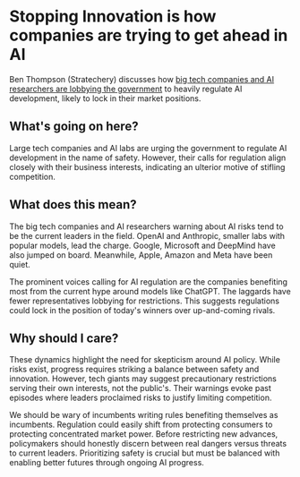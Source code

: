 # Stopping Innovation is how companies are trying to get ahead in AI

Ben Thompson (Stratechery) discusses how [big tech companies and AI researchers are lobbying the government](https://stratechery.com/2023/attenuating-innovation-ai/?utm_source=bensbites\&utm_medium=referral\&utm_campaign=stopping-innovation-is-how-companies-are-trying-to-get-ahead-in-ai) to heavily regulate AI development, likely to lock in their market positions.

## What's going on here?

Large tech companies and AI labs are urging the government to regulate AI development in the name of safety. However, their calls for regulation align closely with their business interests, indicating an ulterior motive of stifling competition.

## What does this mean?

The big tech companies and AI researchers warning about AI risks tend to be the current leaders in the field. OpenAI and Anthropic, smaller labs with popular models, lead the charge. Google, Microsoft and DeepMind have also jumped on board. Meanwhile, Apple, Amazon and Meta have been quiet.

The prominent voices calling for AI regulation are the companies benefiting most from the current hype around models like ChatGPT. The laggards have fewer representatives lobbying for restrictions. This suggests regulations could lock in the position of today's winners over up-and-coming rivals.

## Why should I care?

These dynamics highlight the need for skepticism around AI policy. While risks exist, progress requires striking a balance between safety and innovation. However, tech giants may suggest precautionary restrictions serving their own interests, not the public's. Their warnings evoke past episodes where leaders proclaimed risks to justify limiting competition.

We should be wary of incumbents writing rules benefiting themselves as incumbents. Regulation could easily shift from protecting consumers to protecting concentrated market power. Before restricting new advances, policymakers should honestly discern between real dangers versus threats to current leaders. Prioritizing safety is crucial but must be balanced with enabling better futures through ongoing AI progress.
